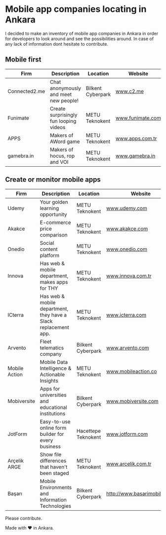 # Mobile app companies locating in Ankara

I decided to make an inventory of mobile app companies in Ankara in order for developers to look around and see the possibilities around. In case of any lack of information dont hesitate to contribute.


## Mobile first

| Firm | Description | Location | Website |
| --- | --- | --- | --- |
| Connected2.me | Chat anonymously and meet new people! | Bilkent Cyberpark | www.c2.me |
| Funimate | Create surprisingly fun looping videos | METU Teknokent | www.funimate.com |
| APPS | Makers of AWord game | METU Teknokent | www.apps.com.tr |
| gamebra.in | Makers of hocus, rop and VOI | METU Teknokent | www.gamebra.in |


## Create or monitor mobile apps

| Firm | Description | Location | Website |
| --- | --- | --- | --- |
| Udemy | Your golden learning opportunity | METU Teknokent | www.udemy.com |
| Akakce | E-commerce price comparison | METU Teknokent | www.akakce.com |
| Onedio | Social content platform | METU Teknokent | www.onedio.com |
| Innova | Has web & mobile department, makes apps for THY | METU Teknokent | www.innova.com.tr |
| ICterra | Has web & mobile department, they have a Slack replacement app. | METU Teknokent | www.icterra.com |
| Arvento | Fleet telematics company | Bilkent Cyberpark  | www.arvento.com | 
| Mobile Action | Mobile Data Intelligence & Actionable Insights | METU Teknokent | www.mobileaction.co |
| Mobiversite | Apps for universities and educational institutions | Bilkent Cyberpark | www.mobiversite.com |
| JotForm | Easy-to-use online form builder for every business | Hacettepe Teknokent | www.jotform.com |
| Arçelik ARGE | Show file differences that haven't been staged | METU Teknokent | www.arcelik.com.tr |
| Başarı | Mobile Environments and Information Technologies | Bilkent Cyberpark | http://www.basarimobile.com |



Please contribute.

Made with ❤️ in Ankara.
